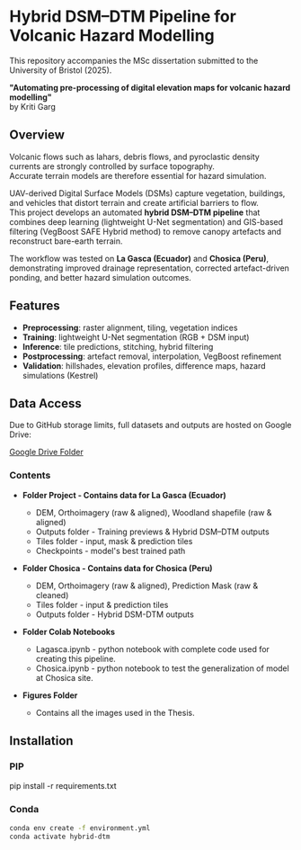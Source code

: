 # Hybrid DSM–DTM Pipeline for Volcanic Hazard Modelling
This repository accompanies the MSc dissertation submitted to the University of Bristol (2025).
 
**"Automating pre-processing of digital elevation maps for volcanic hazard modelling"**  
by Kriti Garg


## Overview
Volcanic flows such as lahars, debris flows, and pyroclastic density currents are strongly controlled by surface topography.  
Accurate terrain models are therefore essential for hazard simulation.  

UAV-derived Digital Surface Models (DSMs) capture vegetation, buildings, and vehicles that distort terrain and create artificial barriers to flow.  
This project develops an automated **hybrid DSM–DTM pipeline** that combines deep learning (lightweight U-Net segmentation) and GIS-based filtering (VegBoost SAFE Hybrid method) to remove canopy artefacts and reconstruct bare-earth terrain.  

The workflow was tested on **La Gasca (Ecuador)** and **Chosica (Peru)**, demonstrating improved drainage representation, corrected artefact-driven ponding, and better hazard simulation outcomes.


## Features
- **Preprocessing**: raster alignment, tiling, vegetation indices  
- **Training**: lightweight U-Net segmentation (RGB + DSM input)  
- **Inference**: tile predictions, stitching, hybrid filtering  
- **Postprocessing**: artefact removal, interpolation, VegBoost refinement  
- **Validation**: hillshades, elevation profiles, difference maps, hazard simulations (Kestrel)  


## Data Access
Due to GitHub storage limits, full datasets and outputs are hosted on Google Drive:  

[Google Drive Folder](https://drive.google.com/drive/folders/1s5waln96xrkeh9LXw0iWG8oP4eRiGDmU?usp=drive_link)  

### Contents
- **Folder Project - Contains data for La Gasca (Ecuador)**  
  - DEM, Orthoimagery (raw & aligned), Woodland shapefile (raw & aligned) 
  - Outputs folder - Training previews & Hybrid DSM–DTM outputs  
  - Tiles folder - input, mask & prediction tiles
  - Checkpoints - model's best trained path
- **Folder Chosica - Contains data for Chosica (Peru)**  
  - DEM, Orthoimagery (raw & aligned), Prediction Mask (raw & cleaned)
  - Tiles folder - input & prediction tiles 
  - Outputs folder - Hybrid DSM-DTM outputs
    
- **Folder Colab Notebooks**  
  - Lagasca.ipynb - python notebook with complete code used for creating this pipeline.
  - Chosica.ipynb - python notebook to test the generalization of model at Chosica site.

- **Figures Folder**
  - Contains all the images used in the Thesis.


## Installation

### PIP
pip install -r requirements.txt

### Conda
```bash
conda env create -f environment.yml
conda activate hybrid-dtm


